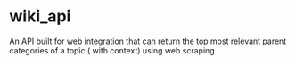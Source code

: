 # wiki_api
An API built for web integration that can return the top most relevant parent categories of a topic ( with context) using web scraping.
